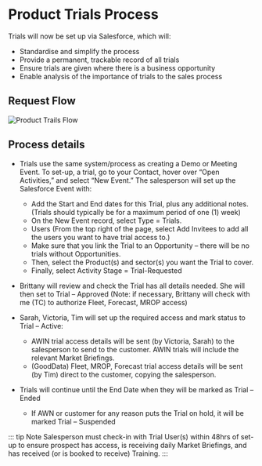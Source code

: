 # Product Trials Process

Trials will now be set up via Salesforce, which will:

- Standardise and simplify the process
- Provide a permanent, trackable record of all trials
- Ensure trials are given where there is a business opportunity
- Enable analysis of the importance of trials to the sales process

## Request Flow

![Product Trails Flow](/media/Product_trials_flow.png)

## Process details

- Trials use the same system/process as creating a Demo or Meeting Event. To set-up, a trial, go to your Contact, hover over “Open Activities,” and select “New Event.” The salesperson will set up the Salesforce Event with:

  - Add the Start and End dates for this Trial, plus any additional notes. (Trials should typically be for a maximum period of one (1) week)
  - On the New Event record, select Type = Trials.
  - Users (From the top right of the page, select Add Invitees to add all the users you want to have trial access to.)
  - Make sure that you link the Trial to an Opportunity – there will be no trials without Opportunities.
  - Then, select the Product(s) and sector(s) you want the Trial to cover.
  - Finally, select Activity Stage = Trial-Requested

- Brittany will review and check the Trial has all details needed. She will then set to Trial – Approved (Note: if necessary, Brittany will check with me (TC) to authorize Fleet, Forecast, MROP access)

- Sarah, Victoria, Tim will set up the required access and mark status to Trial – Active:

  - AWIN trial access details will be sent (by Victoria, Sarah) to the salesperson to send to the customer. AWIN trials will include the relevant Market Briefings.
  - (GoodData) Fleet, MROP, Forecast trial access details will be sent (by Tim) direct to the customer, copying the salesperson.

- Trials will continue until the End Date when they will be marked as Trial – Ended

  - If AWN or customer for any reason puts the Trial on hold, it will be marked Trial – Suspended

::: tip Note
Salesperson must check-in with Trial User(s) within 48hrs of set-up to ensure prospect has access, is receiving daily Market Briefings, and has received (or is booked to receive) Training.
:::
